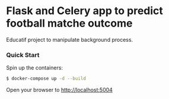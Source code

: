 # Flask and Celery app to predict football matche outcome

Educatif project to manipulate background process.

### Quick Start

Spin up the containers:

```sh
$ docker-compose up -d --build
```

Open your browser to [http://localhost:5004](http://localhost:5004)
